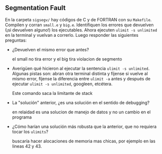## Segmentation Fault

En la carpeta `sigsegv/` hay códigos de C y de FORTRAN con su
`Makefile`.  Compilen y corran `small.e` y `big.e`.  Identifiquen los
errores que devuelven (¡si devuelven alguno!) los ejecutables.  Ahora
ejecuten `ulimit -s unlimited` en la terminal y vuelvan a
correrlo. Luego responder las siguientes preguntas:

- ¿Devuelven el mismo error que antes? 

	el small no tira error y el big tira violacion de segmento

- Averigüen qué hicieron al ejecutar la sentencia `ulimit -s
unlimited`. Algunas pistas son: abran otra terminal distinta y fíjense
si vuelve al mismo error, fíjense la diferencia entre `ulimit -a`
antes y después de ejecutar `ulimit -s unlimited`, googleen, etcétera. 

	Este comando saca la limitante de stack


- La "solución" anterior, ¿es una solución en el sentido de debugging?

	en relaidad es una solucion de manejo de datos y no un cambio en el programa

- ¿Cómo harían una solución más robusta que la anterior, que no
requiera tocar los `ulimits`?

	buscaría hacer alocaciones de memoria mas chicas, por ejemplo en las lineas 42 y 43.
